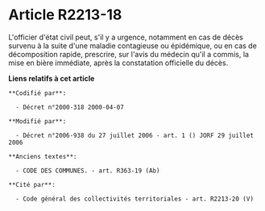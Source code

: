 # Article R2213-18

L'officier d'état civil peut, s'il y a urgence, notamment en cas de décès survenu à la suite d'une maladie contagieuse ou
épidémique, ou en cas de décomposition rapide, prescrire, sur l'avis du médecin qu'il a commis, la mise en bière immédiate,
après la constatation officielle du décès.

**Liens relatifs à cet article**

	**Codifié par**:

	  - Décret n°2000-318 2000-04-07

	**Modifié par**:

	  - Décret n°2006-938 du 27 juillet 2006 - art. 1 () JORF 29 juillet 2006

	**Anciens textes**:

	  - CODE DES COMMUNES. - art. R363-19 (Ab)

	**Cité par**:

	  - Code général des collectivités territoriales - art. R2213-20 (V)

